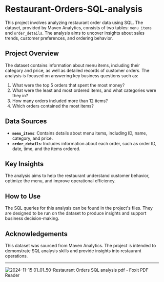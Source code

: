 # Restaurant-Orders-SQL-analysis

This project involves analyzing restaurant order data using SQL. The dataset, provided by Maven Analytics, consists of two tables: `menu_items` and `order_details`. The analysis aims to uncover insights about sales trends, customer preferences, and ordering behavior.

## Project Overview

The dataset contains information about menu items, including their category and price, as well as detailed records of customer orders. The analysis is focused on answering key business questions such as:

1. What were the top 5 orders that spent the most money?
2. What were the least and most ordered items, and what categories were they in?
3. How many orders included more than 12 items?
4. Which orders contained the most items?

## Data Sources

- **`menu_items`**: Contains details about menu items, including ID, name, category, and price.
- **`order_details`**: Includes information about each order, such as order ID, date, time, and the items ordered.

## Key Insights

The analysis aims to help the restaurant understand customer behavior, optimize the menu, and improve operational efficiency.

## How to Use

The SQL queries for this analysis can be found in the project's files. They are designed to be run on the dataset to produce insights and support business decision-making.

## Acknowledgements

This dataset was sourced from Maven Analytics. The project is intended to demonstrate SQL analysis skills and provide insights into restaurant operations.

---




























![2024-11-15 01_01_50-Restaurant Orders SQL analysis pdf - Foxit PDF Reader](https://github.com/user-attachments/assets/51009cb9-ef04-4df6-ad9a-55ddf62f348f)
